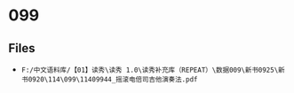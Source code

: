 # 099

## Files

- `F:/中文语料库/【01】读秀\读秀 1.0\读秀补充库（REPEAT）\数据009\新书0925\新书0920\114\099\11409944_摇滚电倍司吉他演奏法.pdf`
